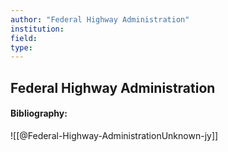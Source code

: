 ```yaml
---
author: "Federal Highway Administration"
institution:
field:
type:
---
```


## Federal Highway Administration
#### Bibliography:

![[@Federal-Highway-AdministrationUnknown-jy]]